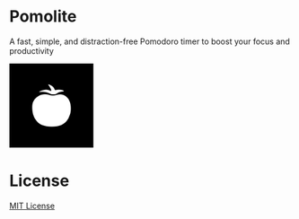 # Pomolite

A fast, simple, and distraction-free Pomodoro timer to boost your focus and productivity

<img src="assets/pomolite.svg" alt="pomolite" width="150" height="150">

# License

[MIT License](LICENSE)
